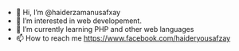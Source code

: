 - 👋 Hi, I’m @haiderzamanusafxay
- 👀 I’m interested in web developement.
- 🌱 I’m currently learning PHP and other web languages
- 📫 How to reach me https://www.facebook.com/haideryousafzay

<!---
haiderzamanusafxay/haiderzamanusafxay is a ✨ special ✨ repository because its `README.md` (this file) appears on your GitHub profile.
You can click the Preview link to take a look at your changes.
--->
